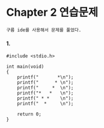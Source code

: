# Chapter 2 연습문제

```구름 ide를 사용해서 문제를 풀었다.```

#### 1.
```
#include <stdio.h>

int main(void)
{
	printf("       *\n");
	printf("      * \n");
	printf("     *  \n");
	printf("*   *   \n");
	printf(" * *    \n");
	printf("  *     \n");

	return 0;
}
```
